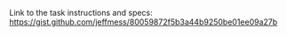 Link to the task instructions and specs:
https://gist.github.com/jeffmess/80059872f5b3a44b9250be01ee09a27b

